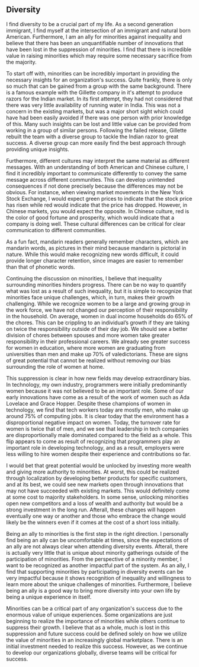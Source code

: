 ## Diversity

I find diversity to be a crucial part of my life. As a second generation immigrant, I find myself at the intersection of an immigrant and natural born American. Furthermore, I am an ally for minorities against inequality and believe that there has been an unquantifiable number of innovations that have been lost in the suppression of minorities. I find that there is incredible value in raising minorities which may require some necessary sacrifice from the majority.

To start off with, minorities can be incredibly important in providing the necessary insights for an organization's success. Quite frankly, there is only so much that can be gained from a group with the same background. There is a famous example with the Gillette company in it's attempt to produce razors for the Indian market. In its first attempt, they had not considered that there was very little availability of running water in India. This was not a concern in the existing markets, but was a major short sight which could have had been easily avoided if there was one person with prior knowledge of this. Many such insights can be lost and little value can be provided from working in a group of similar persons. Following the failed release, Gillette rebuilt the team with a diverse group to tackle the Indian razor to great success. A diverse group can more easily find the best approach through providing unique insights.

Furthermore, different cultures may interpret the same material as different messages. With an understanding of both American and Chinese culture, I find it incredibly important to communicate differently to convey the same message across different communities. This can develop unintended consequences if not done precisely because the differences may not be obvious. For instance, when viewing market movements in the New York Stock Exchange, I would expect green prices to indicate that the stock price has risen while red would indicate that the price has dropped. However, in Chinese markets, you would expect the opposite. In Chinese culture, red is the color of good fortune and prosperity, which would indicate that a company is doing well. These cultural differences can be critical for clear communication to different communities.

As a fun fact, mandarin readers generally remember characters, which are mandarin words, as pictures in their mind because mandarin is pictorial in nature. While this would make recognizing new words difficult, it could provide longer character retention, since images are easier to remember than that of phonetic words.

Continuing the discussion on minorities, I believe that inequality surrounding minorities hinders progress. There can be no way to quantify what was lost as a result of such inequality, but it is simple to recognize that minorities face unique challenges, which, in turn, makes their growth challenging. While we recognize women to be a large and growing group in the work force, we have not changed our perception of their responsibility in the household. On average, women in dual income households do 65% of the chores. This can be crippling to an individual’s growth if they are taking on twice the responsibility outside of their day job. We should see a better division of chores between spouses and more women take greater responsibility in their professional careers. We already see greater success for women in education, where more women are graduating from universities than men and make up 70% of valedictorians. These are signs of great potential that cannot be realized without removing our bias surrounding the role of women at home.

This suppression is clear in how new fields may develop extraordinary bias. In technology, my own industry, programmers were initially predominantly women because it was not believed to be an important role. Some of our early innovations have come as a result of the work of women such as Ada Lovelace and Grace Hopper. Despite these champions of women in technology, we find that tech workers today are mostly men, who make up around 75% of computing jobs. It is clear today that the environment has a disproportional negative impact on women. Today, the turnover rate for women is twice that of men, and we see that leadership in tech companies are disproportionally male dominated compared to the field as a whole. This flip appears to come as result of recognizing that programmers play an important role in developing technology, and as a result, employers were less willing to hire women despite their experience and contributions so far. 

I would bet that great potential would be unlocked by investing more wealth and giving more authority to minorities. At worst, this could be realized through localization by developing better products for specific customers, and at its best, we could see new markets open through innovations that may not have succeeded with existing markets. This would definitely come at some cost to majority stakeholders. In some sense, unlocking minorities open new competitors and a loss of wealth and authority but would be a strong investment in the long run. Afterall, these changes will happen eventually one way or another and those who embrace the change would likely be the winners even if it comes at the cost of a short loss initially.

Being an ally to minorities is the first step in the right direction. I personally find being an ally can be uncomfortable at times, since the expectations of an ally are not always clear when attending diversity events. Afterall, there is actually very little that is unique about minority gatherings outside of the participation of minorities. From the perspective of a minority member, I want to be recognized as another impactful part of the system. As an ally, I find that supporting minorities by participating in diversity events can be very impactful because it shows recognition of inequality and willingness to learn more about the unique challenges of minorities. Furthermore, I believe being an ally is a good way to bring more diversity into your own life by being a unique experience in itself.

Minorities can be a critical part of any organization's success due to the enormous value of unique experiences. Some organizations are just beginning to realize the importance of minorities while others continue to suppress their growth. I believe that as a whole, much is lost in this suppression and future success could be defined solely on how we utilize the value of minorities in an increasingly global marketplace. There is an initial investment needed to realize this success. However, as we continue to develop our organizations globally, diverse teams will be critical for success.

